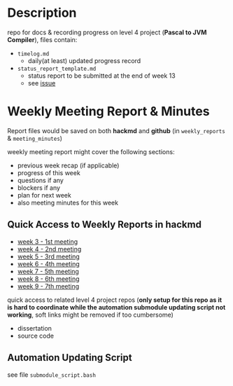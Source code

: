 # Description

repo for docs & recording progress on level 4 project (**Pascal to JVM Compiler**), files contain:

* `timelog.md`
  * daily(at least) updated progress record
* `status_report_template.md`
  * status report to be submitted at the end of week 13
  * see [issue](https://github.com/2359451d/L4-Project-Record-Repo/issues/1)

# Weekly Meeting Report & Minutes

Report files would be saved on both **hackmd** and **github** (in `weekly_reports` & `meeting_minutes`)

weekly meeting report might cover the following sections:

* previous week recap (if applicable)
* progress of this week
* questions if any
* blockers if any
* plan for next week
* also meeting minutes for this week

## Quick Access to Weekly Reports in hackmd

* [week 3 - 1st meeting](https://hackmd.io/@ztSWeeCGQVajqeMX2KsIXw/ryDzzuxEF)
* [week 4 - 2nd meeting](https://hackmd.io/@ztSWeeCGQVajqeMX2KsIXw/SkEtOv04t)
* [week 5 - 3rd meeting](https://hackmd.io/@ztSWeeCGQVajqeMX2KsIXw/By7piddBF)
* [week 6 - 4th meeting](https://hackmd.io/@ztSWeeCGQVajqeMX2KsIXw/ByvdoGX8Y)
* [week 7 - 5th meeting](https://hackmd.io/@ztSWeeCGQVajqeMX2KsIXw/H1Hyk8pUF)
* [week 8 - 6th meeting](https://hackmd.io/@ztSWeeCGQVajqeMX2KsIXw/HJG1Hu8wK)
* [week 9 - 7th meeting](https://hackmd.io/@ztSWeeCGQVajqeMX2KsIXw/r1uP6U6PF)

quick access to related level 4 project repos (**only setup for this repo as it is hard to coordinate while the automation submodule updating script not working**, soft links might be removed if too cumbersome)

* dissertation
* source code

## Automation Updating Script

see file `submodule_script.bash`